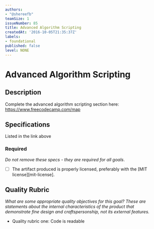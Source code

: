 ```yaml
---
authors:
- "@shereefb"
teamSize: 1
issueNumber: 85
title: Advanced Algorithm Scripting
createdAt: '2016-10-05T21:35:37Z'
labels:
- foundational
published: false
level: NONE
---
```


# Advanced Algorithm Scripting

## Description

Complete the advanced algorithm scripting section here:
https://www.freecodecamp.com/map
## Specifications

Listed in the link above
### Required

_Do not remove these specs - they are required for all goals_.
- [ ] The artifact produced is properly licensed, preferably with the [MIT license][mit-license].
## Quality Rubric

_What are some appropriate quality objectives for this goal? These are statements about the internal characteristics of the product that demonstrate fine design and craftspersonship, not its external features._
- Quality rubric one: Code is readable

